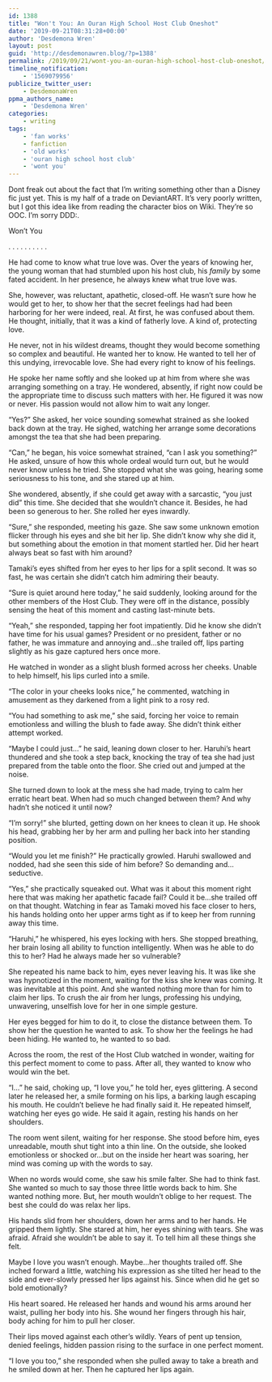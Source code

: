 ```yaml
---
id: 1388
title: "Won't You: An Ouran High School Host Club Oneshot"
date: '2019-09-21T08:31:28+00:00'
author: 'Desdemona Wren'
layout: post
guid: 'http://desdemonawren.blog/?p=1388'
permalink: /2019/09/21/wont-you-an-ouran-high-school-host-club-oneshot/
timeline_notification:
    - '1569079956'
publicize_twitter_user:
    - DesdemonaWren
ppma_authors_name:
    - 'Desdemona Wren'
categories:
    - writing
tags:
    - 'fan works'
    - fanfiction
    - 'old works'
    - 'ouran high school host club'
    - 'wont you'
---
```


Dont freak out about the fact that I’m writing something other than a Disney fic just yet. This is my half of a trade on DeviantART. It’s very poorly written, but I got this idea like from reading the character bios on Wiki. They’re so OOC. I’m sorry DDD:.

Won’t You

. . . . . . . . . .

He had come to know what true love was. Over the years of knowing her, the young woman that had stumbled upon his host club, his *family* by some fated accident. In her presence, he always knew what true love was.

She, however, was reluctant, apathetic, closed-off. He wasn’t sure how he would get to her, to show her that the secret feelings had had been harboring for her were indeed, real. At first, he was confused about them. He thought, initially, that it was a kind of fatherly love. A kind of, protecting love.

He never, not in his wildest dreams, thought they would become something so complex and beautiful. He wanted her to know. He wanted to tell her of this undying, irrevocable love. She had every right to know of his feelings.

He spoke her name softly and she looked up at him from where she was arranging something on a tray. He wondered, absently, if right now could be the appropriate time to discuss such matters with her. He figured it was now or never. His passion would not allow him to wait any longer.

“Yes?” She asked, her voice sounding somewhat strained as she looked back down at the tray. He sighed, watching her arrange some decorations amongst the tea that she had been preparing.

“Can,” he began, his voice somewhat strained, “can I ask you something?” He asked, unsure of how this whole ordeal would turn out, but he would never know unless he tried. She stopped what she was going, hearing some seriousness to his tone, and she stared up at him.

She wondered, absently, if she could get away with a sarcastic, “you just did” this time. She decided that she wouldn’t chance it. Besides, he had been so generous to her. She rolled her eyes inwardly.

“Sure,” she responded, meeting his gaze. She saw some unknown emotion flicker through his eyes and she bit her lip. She didn’t know why she did it, but something about the emotion in that moment startled her. Did her heart always beat so fast with him around?

Tamaki’s eyes shifted from her eyes to her lips for a split second. It was so fast, he was certain she didn’t catch him admiring their beauty.

“Sure is quiet around here today,” he said suddenly, looking around for the other members of the Host Club. They were off in the distance, possibly sensing the heat of this moment and casting last-minute bets.

“Yeah,” she responded, tapping her foot impatiently. Did he know she didn’t have time for his usual games? President or no president, father or no father, he was immature and annoying and…she trailed off, lips parting slightly as his gaze captured hers once more.

He watched in wonder as a slight blush formed across her cheeks. Unable to help himself, his lips curled into a smile.

“The color in your cheeks looks nice,” he commented, watching in amusement as they darkened from a light pink to a rosy red.

“You had something to ask me,” she said, forcing her voice to remain emotionless and willing the blush to fade away. She didn’t think either attempt worked.

“Maybe I could just…” he said, leaning down closer to her. Haruhi’s heart thundered and she took a step back, knocking the tray of tea she had just prepared from the table onto the floor. She cried out and jumped at the noise.

She turned down to look at the mess she had made, trying to calm her erratic heart beat. When had so much changed between them? And why hadn’t she noticed it until now?

“I’m sorry!” she blurted, getting down on her knees to clean it up. He shook his head, grabbing her by her arm and pulling her back into her standing position.

“Would you let me finish?” He practically growled. Haruhi swallowed and nodded, had she seen this side of him before? So demanding and…seductive.

“Yes,” she practically squeaked out. What was it about this moment right here that was making her apathetic facade fail? Could it be…she trailed off on that thought. Watching in fear as Tamaki moved his face closer to hers, his hands holding onto her upper arms tight as if to keep her from running away this time.

“Haruhi,” he whispered, his eyes locking with hers. She stopped breathing, her brain losing all ability to function intelligently. When was he able to do this to her? Had he always made her so vulnerable?

She repeated his name back to him, eyes never leaving his. It was like she was hypnotized in the moment, waiting for the kiss she knew was coming. It was inevitable at this point. And she wanted nothing more than for him to claim her lips. To crush the air from her lungs, professing his undying, unwavering, unselfish love for her in one simple gesture.

Her eyes begged for him to do it, to close the distance between them. To show her the question he wanted to ask. To show her the feelings he had been hiding. He wanted to, he wanted to so bad.

Across the room, the rest of the Host Club watched in wonder, waiting for this perfect moment to come to pass. After all, they wanted to know who would win the bet.

“I…” he said, choking up, “I love you,” he told her, eyes glittering. A second later he released her, a smile forming on his lips, a barking laugh escaping his mouth. He couldn’t believe he had finally said it. He repeated himself, watching her eyes go wide. He said it again, resting his hands on her shoulders.

The room went silent, waiting for her response. She stood before him, eyes unreadable, mouth shut tight into a thin line. On the outside, she looked emotionless or shocked or…but on the inside her heart was soaring, her mind was coming up with the words to say.

When no words would come, she saw his smile falter. She had to think fast. She wanted so much to say those three little words back to him. She wanted nothing more. But, her mouth wouldn’t oblige to her request. The best she could do was relax her lips.

His hands slid from her shoulders, down her arms and to her hands. He gripped them lightly. She stared at him, her eyes shining with tears. She was afraid. Afraid she wouldn’t be able to say it. To tell him all these things she felt.

Maybe I love you wasn’t enough. Maybe…her thoughts trailed off. She inched forward a little, watching his expression as she tilted her head to the side and ever-slowly pressed her lips against his. Since when did he get so bold emotionally?

His heart soared. He released her hands and wound his arms around her waist, pulling her body into his. She wound her fingers through his hair, body aching for him to pull her closer.

Their lips moved against each other’s wildly. Years of pent up tension, denied feelings, hidden passion rising to the surface in one perfect moment.

“I love you too,” she responded when she pulled away to take a breath and he smiled down at her. Then he captured her lips again.